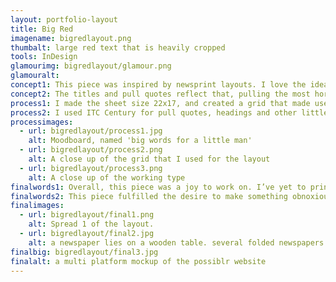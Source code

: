 ```yaml
---
layout: portfolio-layout
title: Big Red
imagename: bigredlayout.png
thumbalt: large red text that is heavily cropped
tools: InDesign
glamourimg: bigredlayout/glamour.png
glamouralt:
concept1: This piece was inspired by newsprint layouts. I love the idea of having a magazine, which usually makes great use of the space, and a newspaper that takes up every inch possible, and reversing it. The layout was based on being overwhelmed. The articles chosen are all topics that, without prior knowledge or seeking further knowledge on the topic can leave an overwhelmed reader.
concept2: The titles and pull quotes reflect that, pulling the most horrifying and out of context lines into the spotlight. The overall idea was to use this layout for a series of unrelated articles, and have it work together and cope with each articles need.
process1: I made the sheet size 22x17, and created a grid that made use of the space—and that fit the enormous cap height, and allowed for columns to fit comfortably. I used Futura for the titles and copy, and because of its wonderful even tendencies, I was able to fully justify the type without fighting the font or columns.
process2: I used ITC Century for pull quotes, headings and other little details.  The most interesting part was the colour. I did the red and black as Pantone colours, in order to allow for the transparency. This would increase the readability of the body copy over-top of the title or quote.
processimages:
  - url: bigredlayout/process1.jpg
    alt: Moodboard, named 'big words for a little man'
  - url: bigredlayout/process2.png
    alt: A close up of the grid that I used for the layout
  - url: bigredlayout/process3.png
    alt: A close up of the working type
finalwords1: Overall, this piece was a joy to work on. I’ve yet to print it on a sheet of newsprint, but I look forward to it!
finalwords2: This piece fulfilled the desire to make something obnoxiously large and bold, and something that demanded attention no matter what article was in place.
finalimages:
  - url: bigredlayout/final1.png
    alt: Spread 1 of the layout.
  - url: bigredlayout/final2.jpg
    alt: a newspaper lies on a wooden table. several folded newspapers lie on-top of it.
finalbig: bigredlayout/final3.jpg
finalalt: a multi platform mockup of the possiblr website
---
```

